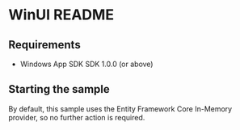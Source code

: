 # WinUI README

## Requirements
- Windows App SDK SDK 1.0.0 (or above)

## Starting the sample
By default, this sample uses the Entity Framework Core In-Memory provider, so no further action is required.